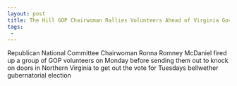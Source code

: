 ```yaml
---
layout: post
title: The Hill GOP Chairwoman Rallies Volunteers Ahead of Virginia Governors Election
tags:
 -
---
```

Republican National Committee Chairwoman Ronna Romney McDaniel fired up a group of GOP volunteers on Monday before sending them out to knock on doors in Northern Virginia to get out the vote for Tuesdays bellwether gubernatorial election
